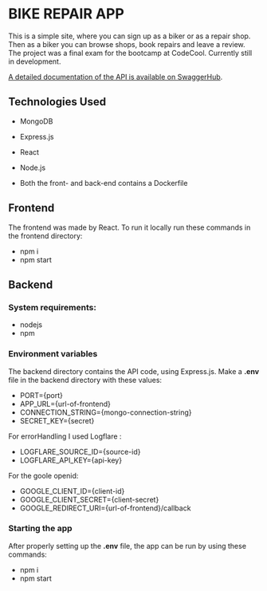 # BIKE REPAIR APP

This is a simple site, where you can sign up as a biker or as a repair shop. Then as a biker you can browse shops, book repairs and leave a review. The project was a final exam for the bootcamp at CodeCool. Currently still in development. 

[A detailed documentation of the API is available on SwaggerHub](https://app.swaggerhub.com/apis/AGOSTON/OKT/1.0.0).

## Technologies Used

- MongoDB
- Express.js
- React
- Node.js

- Both the front- and back-end contains a Dockerfile

## Frontend

The frontend was made by React. To run it locally run these commands in the frontend directory:

- npm i
- npm start

## Backend

### System requirements:

- nodejs
- npm

### Environment variables

The backend directory contains the API code, using Express.js. Make a **.env** file in the backend directory with these values:

- PORT={port}
- APP_URL={url-of-frontend}
- CONNECTION_STRING={mongo-connection-string}
- SECRET_KEY={secret}

For errorHandling I used Logflare :

- LOGFLARE_SOURCE_ID={source-id}
- LOGFLARE_API_KEY={api-key}

For the goole openid:

- GOOGLE_CLIENT_ID={client-id}
- GOOGLE_CLIENT_SECRET={client-secret}
- GOOGLE_REDIRECT_URI={url-of-frontend}/callback

### Starting the app

After properly setting up the **.env** file, the app can be run by using these commands:

- npm i
- npm start
